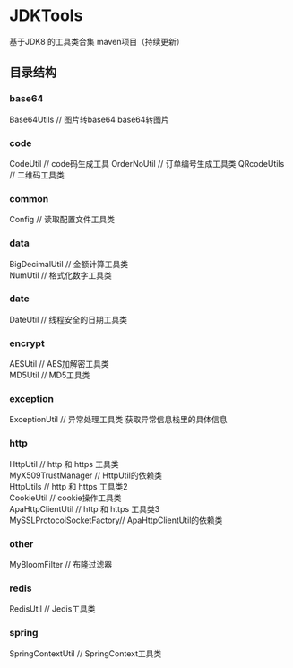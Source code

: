 # JDKTools
基于JDK8 的工具类合集 maven项目（持续更新）

## 目录结构

### base64
Base64Utils               // 图片转base64 base64转图片
 
### code
CodeUtil                  // code码生成工具
OrderNoUtil               // 订单编号生成工具类
QRcodeUtils               // 二维码工具类
   
### common
Config                    // 读取配置文件工具类

### data
BigDecimalUtil            // 金额计算工具类<br>
NumUtil                   // 格式化数字工具类<br>
      
### date
DateUtil                  // 线程安全的日期工具类<br>
 
### encrypt
AESUtil                   // AES加解密工具类<br>
MD5Util                   // MD5工具类<br>
 
### exception
ExceptionUtil             // 异常处理工具类 获取异常信息栈里的具体信息<br>
 
### http
HttpUtil                  // http 和 https 工具类<br>
MyX509TrustManager        // HttpUtil的依赖类<br>
HttpUtils                 // http 和 https 工具类2<br>
CookieUtil                // cookie操作工具类<br>
ApaHttpClientUtil         // http 和 https 工具类3<br>
MySSLProtocolSocketFactory// ApaHttpClientUtil的依赖类<br>
   
### other
MyBloomFilter             // 布隆过滤器<br>
   
### redis
RedisUtil                 // Jedis工具类<br>
       
### spring
SpringContextUtil         // SpringContext工具类<br>
  
  

